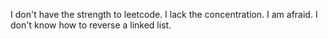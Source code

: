 I don't have the strength to leetcode.
I lack the concentration.
I am afraid.
I don't know how to reverse a linked list.
